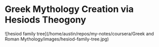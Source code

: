 # Greek Mythology Creation via Hesiods Theogony

![hesiod family tree](/home/austin/repos/my-notes/coursera/Greek and Roman Mythology/images/hesiod-family-tree.jpg)

